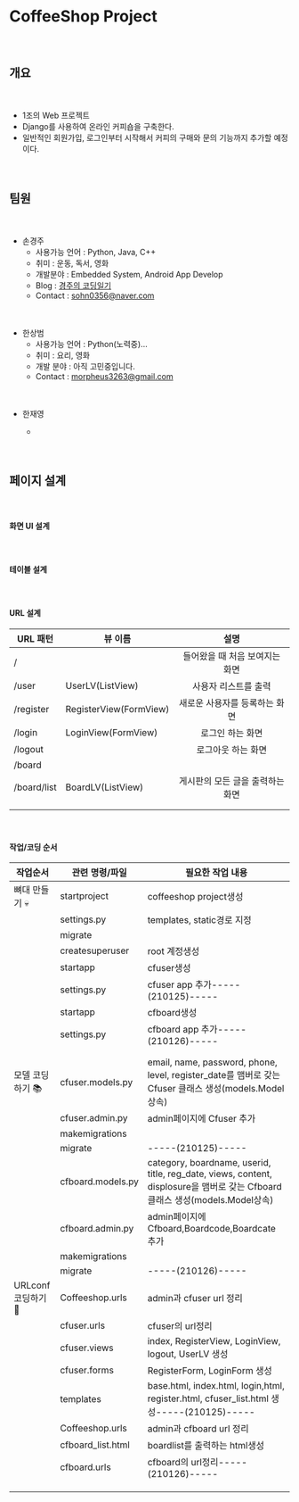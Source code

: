 # CoffeeShop Project

　

## 개요

　

* 1조의 Web 프로젝트
* Django를 사용하여 온라인 커피숍을 구축한다.
* 일반적인 회원가입, 로그인부터 시작해서 커피의 구매와 문의 기능까지 추가할 예정이다.

　

## 팀원

　

* 손경주
  * 사용가능 언어 : Python, Java, C++
  * 취미 : 운동, 독서, 영화
  * 개발분야 : Embedded System, Android App Develop
  * Blog : [경주의 코딩일기](https://sohn0356-git.github.io)
  * Contact : sohn0356@naver.com

　

* 한상범
  * 사용가능 언어 : Python(노력중)...
  * 취미 : 요리, 영화
  * 개발 분야 : 아직 고민중입니다.
  * Contact : morpheus3263@gmail.com
  

　


* 한재영

  * 

　

## 페이지 설계

　

#### 화면 UI 설계

　

#### 테이블 설계

　

#### URL 설계

| URL 패턴    | 뷰 이름                |               설명               |
| ----------- | ---------------------- | :------------------------------: |
| /           |                        |  들어왔을 때 처음 보여지는 화면  |
| /user       | UserLV(ListView)       |       사용자 리스트를 출력       |
| /register   | RegisterView(FormView) |  새로운 사용자를 등록하는 화면   |
| /login      | LoginView(FormView)    |         로그인 하는 화면         |
| /logout     |                        |        로그아웃 하는 화면        |
| /board      |                        |                                  |
| /board/list | BoardLV(ListView)      | 게시판의 모든 글을 출력하는 화면 |
|             |                        |                                  |
|             |                        |                                  |

　

#### 작업/코딩 순서

| 작업순서          | 관련 명령/파일    | 필요한 작업 내용                                             |
| ----------------- | ----------------- | ------------------------------------------------------------ |
| 뼈대 만들기 💀     | startproject      | coffeeshop project생성                                       |
|                   | settings.py       | templates, static경로 지정                                   |
|                   | migrate           |                                                              |
|                   | createsuperuser   | root 계정생성                                                |
|                   | startapp          | cfuser생성                                                   |
|                   | settings.py       | cfuser app 추가-----(210125)-----                            |
|                   | startapp          | cfboard생성                                                  |
|                   | settings.py       | cfboard app 추가-----(210126)-----                           |
|                   |                   |                                                              |
|                   |                   |                                                              |
| 모델 코딩하기 📚   | cfuser.models.py  | email, name, password, phone, level, register_date를 맴버로 갖는 Cfuser 클래스 생성(models.Model상속) |
|                   | cfuser.admin.py   | admin페이지에 Cfuser 추가                                    |
|                   | makemigrations    |                                                              |
|                   | migrate           | -----(210125)-----                                           |
|                   | cfboard.models.py | category, boardname, userid, title, reg_date, views, content, displosure을 맴버로 갖는 Cfboard 클래스 생성(models.Model상속) |
|                   | cfboard.admin.py  | admin페이지에 Cfboard,Boardcode,Boardcate 추가               |
|                   | makemigrations    |                                                              |
|                   | migrate           | -----(210126)-----                                           |
| URLconf 코딩하기🔧 | Coffeeshop.urls   | admin과 cfuser url 정리                                      |
|                   | cfuser.urls       | cfuser의 url정리                                             |
|                   | cfuser.views      | index, RegisterView, LoginView, logout, UserLV 생성          |
|                   | cfuser.forms      | RegisterForm, LoginForm 생성                                 |
|                   | templates         | base.html, index.html, login,html, register.html, cfuser_list.html 생성-----(210125)----- |
|                   | Coffeeshop.urls   | admin과 cfboard url 정리                                     |
|                   | cfboard_list.html | boardlist를 출력하는 html생성                                |
|                   | cfboard.urls      | cfboard의 url정리-----(210126)-----                          |
|                   |                   |                                                              |
|                   |                   |                                                              |
|                   |                   |                                                              |


